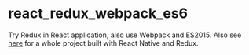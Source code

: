 react_redux_webpack_es6
========

Try Redux in React application, also use Webpack and ES2015. Also see [here](https://github.com/just4fun/uestc-bbs-react-native) for a whole project built with React Native and Redux.
